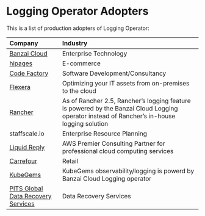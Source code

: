 # Logging Operator Adopters

This is a list of production adopters of Logging Operator:

| Company | Industry |
| :--- | :--- |
|[Banzai Cloud](https://banzaicloud.com)|Enterprise Technology|
|[hipages](https://hipages.com.au)|E-commerce|
|[Code Factory](https://codefactory.hu)|Software Development/Consultancy|
|[Flexera](https://www.flexera.com/)|Optimizing your IT assets from on-premises to the cloud|
|[Rancher](https://rancher.com/docs/rancher/v2.x/en/logging/#changes-in-rancher-v2-5)|As of Rancher 2.5, Rancher’s logging feature is powered by the Banzai Cloud Logging operator instead of Rancher’s in-house logging solution|
|staffscale.io|Enterprise Resource Planning|
|[Liquid Reply](https://liquidreply.net/monitor-your-multi-cluster-environments)|AWS Premier Consulting Partner for professional cloud computing services|
|[Carrefour](https://carrefour.com)|Retail|
|[KubeGems](https://kubegems.io)|KubeGems observability/logging is powerd by Banzai Cloud Logging operator |
|[PITS Global Data Recovery Services](https://www.pitsdatarecovery.net/)| Data Recovery Services |
